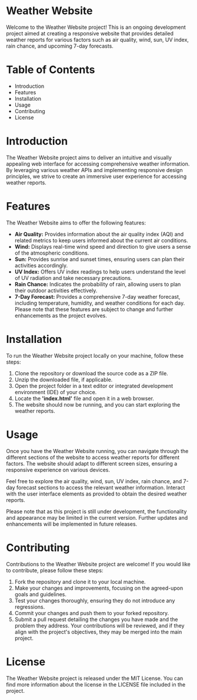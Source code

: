 # Weather Website
Welcome to the Weather Website project! This is an ongoing development project aimed at creating a responsive website that provides detailed weather reports for various factors such as air quality, wind, sun, UV index, rain chance, and upcoming 7-day forecasts.

# Table of Contents
- Introduction
- Features
- Installation
- Usage
- Contributing
- License

# Introduction
The Weather Website project aims to deliver an intuitive and visually appealing web interface for accessing comprehensive weather information. By leveraging various weather APIs and implementing responsive design principles, we strive to create an immersive user experience for accessing weather reports.

# Features
The Weather Website aims to offer the following features:

- **Air Quality:** Provides information about the air quality index (AQI) and related metrics to keep users informed about the current air conditions.
- **Wind:** Displays real-time wind speed and direction to give users a sense of the atmospheric conditions.
- **Sun:** Provides sunrise and sunset times, ensuring users can plan their activities accordingly.
- **UV Index:** Offers UV index readings to help users understand the level of UV radiation and take necessary precautions.
- **Rain Chance:** Indicates the probability of rain, allowing users to plan their outdoor activities effectively.
- **7-Day Forecast:** Provides a comprehensive 7-day weather forecast, including temperature, humidity, and weather conditions for each day.
Please note that these features are subject to change and further enhancements as the project evolves.

# Installation
To run the Weather Website project locally on your machine, follow these steps:

1. Clone the repository or download the source code as a ZIP file.
2. Unzip the downloaded file, if applicable.
3. Open the project folder in a text editor or integrated development environment (IDE) of your choice.
4. Locate the **'index.html'** file and open it in a web browser.
5. The website should now be running, and you can start exploring the weather reports.

# Usage
Once you have the Weather Website running, you can navigate through the different sections of the website to access weather reports for different factors. The website should adapt to different screen sizes, ensuring a responsive experience on various devices.

Feel free to explore the air quality, wind, sun, UV index, rain chance, and 7-day forecast sections to access the relevant weather information. Interact with the user interface elements as provided to obtain the desired weather reports.

Please note that as this project is still under development, the functionality and appearance may be limited in the current version. Further updates and enhancements will be implemented in future releases.

# Contributing
Contributions to the Weather Website project are welcome! If you would like to contribute, please follow these steps:

1. Fork the repository and clone it to your local machine.
2. Make your changes and improvements, focusing on the agreed-upon goals and guidelines.
3. Test your changes thoroughly, ensuring they do not introduce any regressions.
4. Commit your changes and push them to your forked repository.
5. Submit a pull request detailing the changes you have made and the problem they address.
Your contributions will be reviewed, and if they align with the project's objectives, they may be merged into the main project.

# License
The Weather Website project is released under the MIT License. You can find more information about the license in the LICENSE file included in the project.